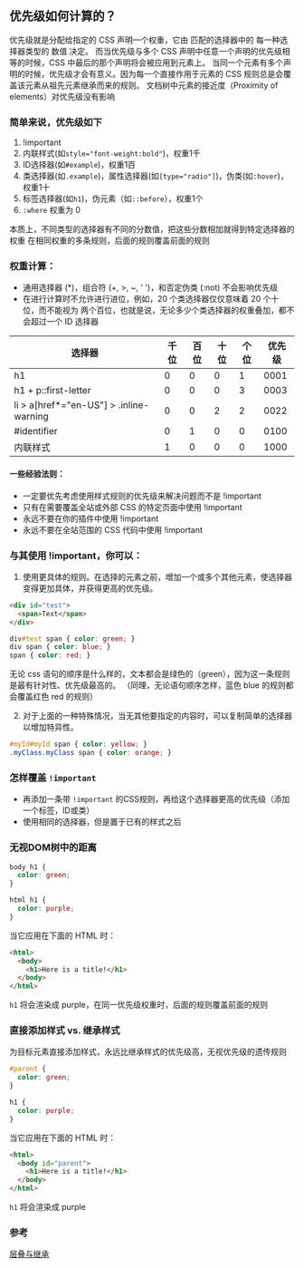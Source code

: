 ## 优先级如何计算的？

优先级就是分配给指定的 CSS 声明一个权重，它由 匹配的选择器中的 每一种选择器类型的 数值 决定。
而当优先级与多个 CSS 声明中任意一个声明的优先级相等的时候，CSS 中最后的那个声明将会被应用到元素上。
当同一个元素有多个声明的时候，优先级才会有意义。因为每一个直接作用于元素的 CSS 规则总是会覆盖该元素从祖先元素继承而来的规则。
文档树中元素的接近度（Proximity of elements）对优先级没有影响

### 简单来说，优先级如下
1. !important
2. 内联样式(如`style="font-weight:bold"`)，权重1千
3. ID选择器(如`#example`)，权重1百
4. 类选择器(如`.example`)，属性选择器(如`[type="radio"]`)，伪类(如`:hover`)，权重1十
5. 标签选择器(如`h1`)，伪元素（如`::before`），权重1个
6. `:where` 权重为 0

本质上，不同类型的选择器有不同的分数值，把这些分数相加就得到特定选择器的权重
在相同权重的多条规则，后面的规则覆盖前面的规则

### 权重计算：
- 通用选择器 (*)，组合符 (+, >, ~, ' ')，和否定伪类 (:not) 不会影响优先级
- 在进行计算时不允许进行进位，例如，20 个类选择器仅仅意味着 20 个十位，而不能视为 两个百位，也就是说，无论多少个类选择器的权重叠加，都不会超过一个 ID 选择器

| 选择器 | 千位 | 百位 | 十位 | 个位 | 优先级 |
| ----- | ---- | ---- | ---- | ---- | ---- |
| h1 | 0 | 0 | 0 | 1 | 0001 |
| h1 + p::first-letter | 0 | 0 | 0 | 3 | 0003 |
| li > a[href*="en-US"] > .inline-warning | 0 | 0 | 2 | 2 | 0022 |
| #identifier | 0 | 1 | 0 | 0 | 0100 |
| 内联样式 | 1 | 0 |0 | 0 | 1000 |


#### 一些经验法则：

- 一定要优先考虑使用样式规则的优先级来解决问题而不是 !important
- 只有在需要覆盖全站或外部 CSS 的特定页面中使用 !important
- 永远不要在你的插件中使用 !important
- 永远不要在全站范围的 CSS 代码中使用 !important

### 与其使用 !important，你可以：
1. 使用更具体的规则。在选择的元素之前，增加一个或多个其他元素，使选择器变得更加具体，并获得更高的优先级。
```html
<div id="test">
  <span>Text</span>
</div>
```

```css
div#test span { color: green; }
div span { color: blue; }
span { color: red; }
```

无论 c​ss 语句的顺序是什么样的，文本都会是绿色的（green），因为这一条规则是最有针对性、优先级最高的。
（同理，无论语句顺序怎样，蓝色 blue 的规则都会覆盖红色 red 的规则）

2. 对于上面的一种特殊情况，当无其他要指定的内容时，可以复制简单的选择器以增加特异性。
```css
#myId#myId span { color: yellow; }
.myClass.myClass span { color: orange; }
```

### 怎样覆盖 `!important`
- 再添加一条带 `!important` 的CSS规则，再给这个选择器更高的优先级（添加一个标签，ID或类）
- 使用相同的选择器，但是置于已有的样式之后

### 无视DOM树中的距离
```css
body h1 {
  color: green;
}

html h1 {
  color: purple;
}
```
当它应用在下面的 HTML 时：
```html
<html>
  <body>
    <h1>Here is a title!</h1>
  </body>
</html>
```
`h1` 将会渲染成 purple，在同一优先级权重时，后面的规则覆盖前面的规则

### 直接添加样式 vs. 继承样式
为目标元素直接添加样式，永远比继承样式的优先级高，无视优先级的遗传规则
```css
#parent {
  color: green;
}

h1 {
  color: purple;
}
```
当它应用在下面的 HTML 时：
```html
<html>
  <body id="parent">
    <h1>Here is a title!</h1>
  </body>
</html>
```
`h1` 将会渲染成 purple


### 参考
[层叠与继承](https://developer.mozilla.org/zh-CN/docs/Learn/CSS/Building_blocks/Cascade_and_inheritance#%E7%90%86%E8%A7%A3%E5%B1%82%E5%8F%A0)
